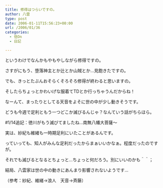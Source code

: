 ```yaml
---
title: 修得はつらいですの。
author: 八雲
type: post
date: 2006-01-11T15:56:23+00:00
url: /2006/01/36
categories:
  - 信On
  - 日記

---
```

というわけでなんかもやもやしながら修得ですの。
  
さすがにもう、堕落神主とか辻とか山賊とか…見飽きたですの。

でも、きっとたぶんおそらくそろそろ修得が終わると思いますの。
  
そしたらちょっとかわいげな服着てTDとか行っちゃうんだからね！

なーんて、まったりとしてる天音をよそに世の中が少し動きそうです。
  
どうも今週で足利ともう一つどこか滅びるんじゃ？なんていう話がちらほら。
  
#1/14追記：徳川がもう滅びてましたね…南無八幡大菩薩～
  
実は、紗紀も維緒も一時期足利にいたことがあるんです。
  
っていっても、知人がみんな足利だったからまぁいいかなぁ。程度だったのですが。
  
それでも滅びるとなるとちょっと…ちょっと何だろう。別にいいのかも＾＾；

結局、八雲家は世の中の動きにあんまり影響されないようです…
  
（参考：紗紀、維緒→浪人　天音→斉藤）